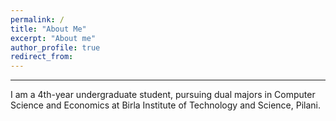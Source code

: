 ```yaml
---
permalink: /
title: "About Me"
excerpt: "About me"
author_profile: true
redirect_from: 
---
```

***
I am a 4th-year undergraduate student, pursuing dual majors in Computer Science and Economics at Birla Institute of Technology and Science, Pilani.



